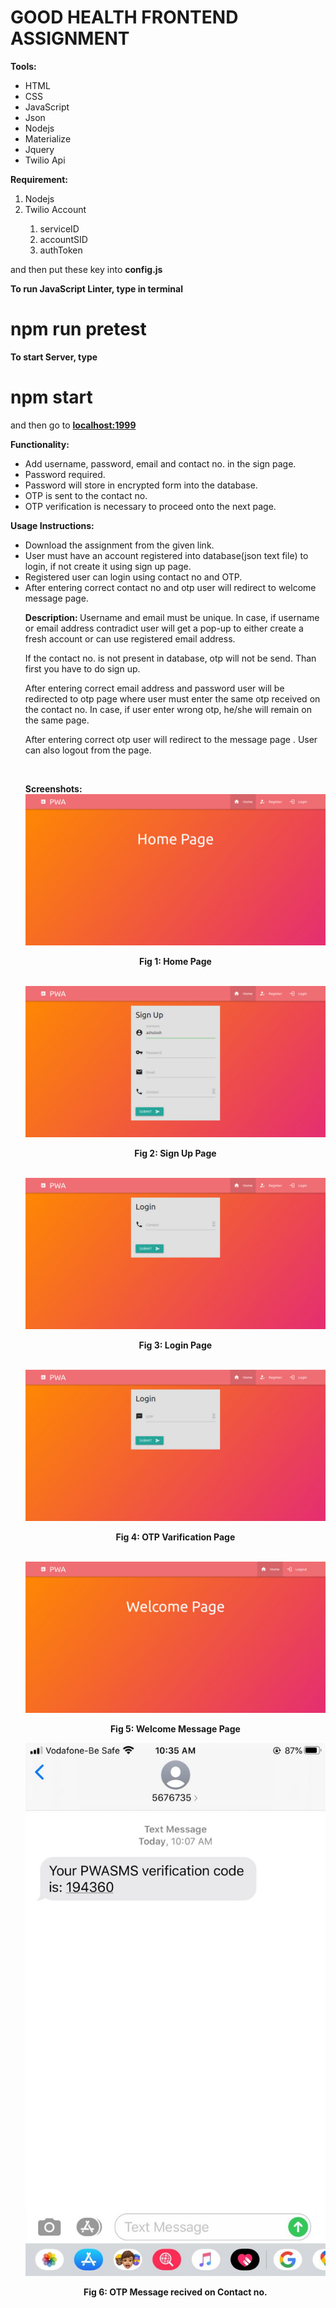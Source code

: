 <h1>GOOD HEALTH FRONTEND ASSIGNMENT</h1>

<b>Tools:</b>
<ul><li> HTML </li><li> CSS </li><li> JavaScript </li><li> Json</li> <li>Nodejs</li> <li>Materialize</li> <li>Jquery</li> <li>Twilio Api</li></ul>

<b>Requirement:</b>
<ol>
 <li>Nodejs</li>
 <li>Twilio Account</li>
 <ol>
  <li>serviceID</li>
  <li>accountSID</li>
  <li>authToken</li>
 </ol>
</ol>
and then put these key into <b>config.js</b>

<b>To run JavaScript Linter, type in terminal</b>
# npm run pretest

<b>To start Server, type</b>
# npm start

and then go to <a href="localhost:1999"><b>localhost:1999</b></a>

<b>Functionality: </b>
<ul><li>Add username, password, email and contact no. in the sign page.</li><li>Password required.</li><li>Password will store in encrypted form into the database. </li><li> OTP is sent to the contact no.</li><li>OTP verification is necessary to proceed onto the next page. </li></ul>

<b>Usage Instructions: </b> <ul><li> Download the assignment from the given link. </li><li> User must have an account registered into database(json text file) to login, if not create it using sign up page. </li><li> Registered user can login using contact no  and OTP.</li><li> After entering correct contact no and otp user will redirect to welcome message page.</li>

<b>Description: </b>
Username and email must be unique. In case, if username or email address contradict user will get a pop-up to either create a fresh account or can use registered email address.</p>
<p> If the contact no. is not present in database, otp will not be send. Than first you have to do sign up.<p>
<p>After entering correct email address and password user will be redirected to otp page where user must enter the same otp received on the contact no. In case, if user enter wrong otp, he/she will remain on the same page.</p> 
<p>After entering correct otp user will redirect to the message page . User can also logout from the page. </p><br>


<b>Screenshots: </b>
 <img src="home page.jpeg">
  <p align="center"><b>Fig 1: Home Page</b></p><br>

  <img src="sign up page.jpeg">
  <p align="center"><b>Fig 2: Sign Up Page</b></p><br>

<img src="login page.jpeg">
<p align="center"><b>Fig 3: Login Page</b></p><br>
<img src="otp varification.jpeg">
<p align="center"><b>Fig 4: OTP Varification Page</b></p><br>
<img src="welcome message page.jpeg">
<p align="center"><b>Fig 5: Welcome Message Page</b></p>

<img src="otp message on phone.jpeg">
<p align="center"><b>Fig 6: OTP Message recived on Contact no.</b></p>


